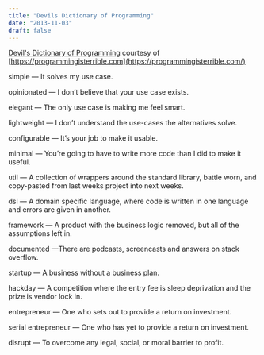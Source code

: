 ```yaml
---
title: "Devils Dictionary of Programming"
date: "2013-11-03"
draft: false
---
```


[Devil's Dictionary of Programming](https://programmingisterrible.com/post/65781074112/devils-dictionary-of-programming) courtesy of [https://programmingisterrible.com](https://programmingisterrible.com/)

simple — It solves my use case.

opinionated — I don’t believe that your use case exists.

elegant — The only use case is making me feel smart.

lightweight — I don’t understand the use-cases the alternatives solve.

configurable — It’s your job to make it usable.

minimal — You’re going to have to write more code than I did to make it useful.

util — A collection of wrappers around the standard library, battle worn, and copy-pasted from last weeks project into next weeks.

dsl — A domain specific language, where code is written in one language and errors are given in another.

framework — A product with the business logic removed, but all of the assumptions left in.

documented —There are podcasts, screencasts and answers on stack overflow.

startup — A business without a business plan.

hackday — A competition where the entry fee is sleep deprivation and the prize is vendor lock in.

entrepreneur — One who sets out to provide a return on investment.

serial entrepreneur — One who has yet to provide a return on investment.

disrupt — To overcome any legal, social, or moral barrier to profit.
